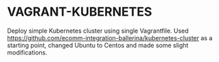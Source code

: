 # VAGRANT-KUBERNETES
Deploy simple Kubernetes cluster using single Vagrantfile.
Used https://github.com/ecomm-integration-ballerina/kubernetes-cluster as a starting point, changed Ubuntu to Centos and made some slight modifications.
